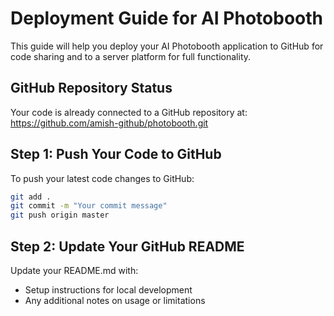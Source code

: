 # Deployment Guide for AI Photobooth

This guide will help you deploy your AI Photobooth application to GitHub for code sharing and to a server platform for full functionality.

## GitHub Repository Status

Your code is already connected to a GitHub repository at:
https://github.com/amish-github/photobooth.git

## Step 1: Push Your Code to GitHub

To push your latest code changes to GitHub:

```bash
git add .
git commit -m "Your commit message"
git push origin master
```

## Step 2: Update Your GitHub README

Update your README.md with:
- Setup instructions for local development
- Any additional notes on usage or limitations
